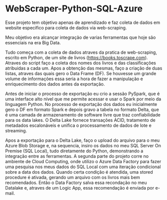 # WebScraper-Python-SQL-Azure

   Esse projeto tem objetivo apenas de aprendizado e faz coleta de dados em website especifico para coleta de dados 
via web-scraping.

   Meu objetivo era alcançar integração de varias ferramentas que hoje são essenciais na era Big Data.
    
   Tudo começa com a coleta de dados atraves da pratica de web-scraping, escrito em Python, de um site de livros 
(https://books.toscrape.com). Atraves do script faço a coleta dos nomes dos livros e das classificações atribuidas a cada um. 
Apos a obtenção das mesmas, faço a criação de duas listas, atraves das quais gero o Data Frame (DF). Se houvesse um grande 
volume de informações essa seria a hora de fazer a manipulação e enriquecimento dos dados antes da exportação. 

   Antes de iniciar o processo de exportação eu crio a sessão PySpark, que é uma interface alto nível que me permite acessar 
e usar o Spark por meio da linguagem Python. No processo de exportação dos dados eu inicialmente gero o DF em formato Spark e 
depois gravo a tabela no formato Delta, que é uma camada de armazenamento de software livre que traz confiabilidade para 
os data lakes. O Delta Lake fornece transações ACID, tratamento de metadados escalonáveis e unifica o processamento de dados 
de lote e streaming. 

   Apos a exportação para o Delta Lake, faço o upload do arquivo para o meu Azure Blob Storage e, na sequencia, insiro os dados 
no meu SQL Server On Premise (SQL Local), tudo diretamente do Python, demonstrando a integração entre as ferramentas.
A segunda parte do projeto corre no ambiente de Cloud Computing, onde utilizo o Azure Data Factory para fazer uma pesquisa nos 
meus dados do SQL Local com uma iteração condicional sobre a data dos dados. Quando certa condição é atendida, uma stored 
procedure é ativada, gerando um arquivo com os livros mais bem recomendados. Então o Data Factory salva essa recondação no meu 
Datalake e, atraves de um Logic App, essa recomendação é enviada por e-mail.  
